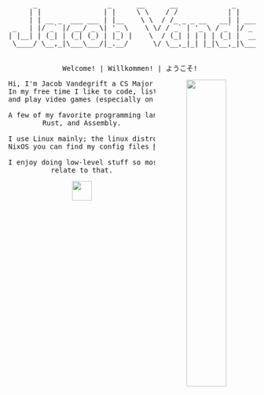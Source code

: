 <div align="center">
  <pre>
      _                 _      __      __             _                 _  __ _   
     | |               | |     \ \    / /            | |               (_)/ _| |  
     | | __ _  ___ ___ | |__    \ \  / /_ _ _ __   __| | ___  __ _ _ __ _| |_| |_ 
 _   | |/ _` |/ __/ _ \| '_ \    \ \/ / _` | '_ \ / _` |/ _ \/ _` | '__| |  _| __|
| |__| | (_| | (_| (_) | |_) |    \  / (_| | | | | (_| |  __/ (_| | |  | | | | |_ 
 \____/ \__,_|\___\___/|_.__/      \/ \__,_|_| |_|\__,_|\___|\__, |_|  |_|_|  \__|
                                                              __/ |               
                                                             |___/                
Welcome! | Willkommen! | ようこそ! </pre>
</div>

<div align="center">
  <a href="https://jacobvandegrift.com" title="Clicking this takes you to my website!" target="_blank" rel="noopener noreferrer">
    <img src="https://raw.githubusercontent.com/JacobVandegrift/JacobVandegrift/refs/heads/master/assets/anime_landscape.jpg" width="40%" align="right">
  </a>
<pre>
Hi, I'm Jacob Vandegrift a CS Major studing at WTAMU!
In my free time I like to code, listen to music, watch anime,
and play video games (especially on older handheld consoles).<br/>
A few of my favorite programming languages are C/C++, Zig, 
Rust, and Assembly.<br/>
I use Linux mainly; the linux distro I'm currently using is 
NixOS you can find my config files <a href="https://github.com/JacobVandegrift/NixOS" title="Visit my NixOS Dotfile Repo" target="_blank" rel="noopener noreferrer">here</a>!<br/>
I enjoy doing low-level stuff so most of my projects will
relate to that.
</pre>
<img src="https://raw.githubusercontent.com/JacobVandegrift/JacobVandegrift/refs/heads/master/assets/kyubey.gif" height="40" align="bottom">
</div>
